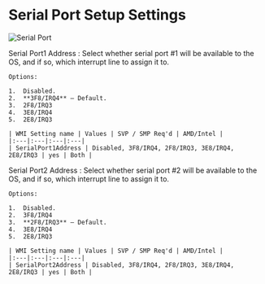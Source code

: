 # Serial Port Setup Settings #

![Serial Port](https://cdrt.github.io/mk_docs/ref/bios/settings/thinkstation/img/ts_serialportsetup.PNG)


Serial Port1 Address
:	Select whether serial port #1 will be available to the OS, and if so, which interrupt line to assign it to.

	Options:

	1.	Disabled.
	2.	**3F8/IRQ4** – Default.
	3.	2F8/IRQ3
	4.	3E8/IRQ4
	5.	2E8/IRQ3

	| WMI Setting name | Values | SVP / SMP Req'd | AMD/Intel |
	|:---|:---|:---|:---|
	| SerialPort1Address | Disabled, 3F8/IRQ4, 2F8/IRQ3, 3E8/IRQ4, 2E8/IRQ3 | yes | Both |

Serial Port2 Address
:	Select whether serial port #2 will be available to the OS, and if so, which interrupt line to assign it to.

	Options:

	1.	Disabled.
	2.	3F8/IRQ4
	3.	**2F8/IRQ3** – Default.
	4.	3E8/IRQ4
	5.	2E8/IRQ3

	| WMI Setting name | Values | SVP / SMP Req'd | AMD/Intel |
	|:---|:---|:---|:---|
	| SerialPort2Address | Disabled, 3F8/IRQ4, 2F8/IRQ3, 3E8/IRQ4, 2E8/IRQ3 | yes | Both |


